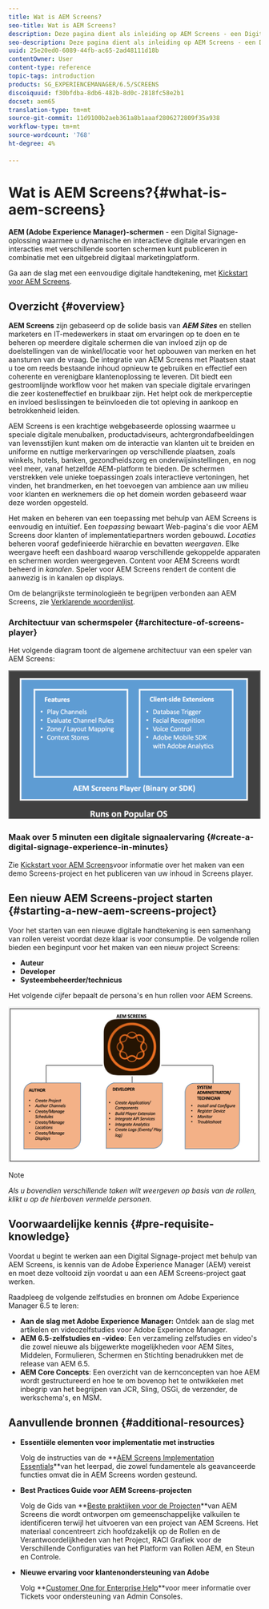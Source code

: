 ```yaml
---
title: Wat is AEM Screens?
seo-title: Wat is AEM Screens?
description: Deze pagina dient als inleiding op AEM Screens - een Digital Signage-oplossing waarmee u dynamische en interactieve digitale ervaringen en interacties met verschillende soorten schermen kunt publiceren in combinatie met een uitgebreid digitaal marketingplatform. Het verstrekt een overzicht van de architectuur van de Schermen met diverse rollen betrokken bij de projectontwikkeling.
seo-description: Deze pagina dient als inleiding op AEM Screens - een Digital Signage-oplossing waarmee u dynamische en interactieve digitale ervaringen en interacties met verschillende soorten schermen kunt publiceren in combinatie met een uitgebreid digitaal marketingplatform. Het verstrekt een overzicht van de architectuur van de Schermen met diverse rollen betrokken bij de projectontwikkeling.
uuid: 25e20ed0-6089-44fb-ac65-2ad48111d18b
contentOwner: User
content-type: reference
topic-tags: introduction
products: SG_EXPERIENCEMANAGER/6.5/SCREENS
discoiquuid: f30bfdba-8db6-482b-8d0c-2818fc58e2b1
docset: aem65
translation-type: tm+mt
source-git-commit: 11d9100b2aeb361a8b1aaaf2806272809f35a938
workflow-type: tm+mt
source-wordcount: '768'
ht-degree: 4%

---
```



# Wat is AEM Screens?{#what-is-aem-screens}

**AEM (Adobe Experience Manager)-schermen** - een Digital Signage-oplossing waarmee u dynamische en interactieve digitale ervaringen en interacties met verschillende soorten schermen kunt publiceren in combinatie met een uitgebreid digitaal marketingplatform.

Ga aan de slag met een eenvoudige digitale handtekening, met [Kickstart voor AEM Screens](kickstart-for-aem-screens.md).

## Overzicht {#overview}

**AEM Screens** zijn gebaseerd op de solide basis van ***AEM Sites*** en stellen marketers en IT-medewerkers in staat om ervaringen op te doen en te beheren op meerdere digitale schermen die van invloed zijn op de doelstellingen van de winkel/locatie voor het opbouwen van merken en het aansturen van de vraag. De integratie van AEM Screens met Plaatsen staat u toe om reeds bestaande inhoud opnieuw te gebruiken en effectief een coherente en verenigbare klantenoplossing te leveren. Dit biedt een gestroomlijnde workflow voor het maken van speciale digitale ervaringen die zeer kosteneffectief en bruikbaar zijn. Het helpt ook de merkperceptie en invloed beslissingen te beïnvloeden die tot opleving in aankoop en betrokkenheid leiden.

AEM Screens is een krachtige webgebaseerde oplossing waarmee u speciale digitale menubalken, productadviseurs, achtergrondafbeeldingen van levensstijlen kunt maken om de interactie van klanten uit te breiden en uniforme en nuttige merkervaringen op verschillende plaatsen, zoals winkels, hotels, banken, gezondheidszorg en onderwijsinstellingen, en nog veel meer, vanaf hetzelfde AEM-platform te bieden. De schermen verstrekken vele unieke toepassingen zoals interactieve vertoningen, het vinden, het brandmerken, en het toevoegen van ambience aan uw milieu voor klanten en werknemers die op het domein worden gebaseerd waar deze worden opgesteld.

Het maken en beheren van een toepassing met behulp van AEM Screens is eenvoudig en intuïtief. Een *toepassing* bewaart Web-pagina&#39;s die voor AEM Screens door klanten of implementatiepartners worden gebouwd. *Locaties* beheren vooraf gedefinieerde hiërarchie en bevatten *weergaven*. Elke weergave heeft een dashboard waarop verschillende gekoppelde apparaten en schermen worden weergegeven. Content voor AEM Screens wordt beheerd in *kanalen*. Speler voor AEM Screens rendert de content die aanwezig is in kanalen op displays.

Om de belangrijkste terminologieën te begrijpen verbonden aan AEM Screens, zie [Verklarende woordenlijst](screens-glossary.md).

### Architectuur van schermspeler {#architecture-of-screens-player}

Het volgende diagram toont de algemene architectuur van een speler van AEM Screens:

![chlimage_1-29](assets/chlimage_1-29.png)

### Maak over 5 minuten een digitale signaalervaring {#create-a-digital-signage-experience-in-minutes}

Zie [Kickstart voor AEM Screens](kickstart-for-aem-screens.md)voor informatie over het maken van een demo Screens-project en het publiceren van uw inhoud in Screens player.

## Een nieuw AEM Screens-project starten {#starting-a-new-aem-screens-project}

Voor het starten van een nieuwe digitale handtekening is een samenhang van rollen vereist voordat deze klaar is voor consumptie. De volgende rollen bieden een beginpunt voor het maken van een nieuw project Screens:

* **Auteur**
* **Developer**
* **Systeembeheerder/technicus**

Het volgende cijfer bepaalt de persona&#39;s en hun rollen voor AEM Screens.

![chlimage_1-30](assets/chlimage_1-30.png)

>[!NOTE]
>
>*Als u bovendien verschillende taken wilt weergeven op basis van de rollen, klikt u op de hierboven vermelde personen.*

## Voorwaardelijke kennis {#pre-requisite-knowledge}

Voordat u begint te werken aan een Digital Signage-project met behulp van AEM Screens, is kennis van de Adobe Experience Manager (AEM) vereist en moet deze voltooid zijn voordat u aan een AEM Screens-project gaat werken.

Raadpleeg de volgende zelfstudies en bronnen om Adobe Experience Manager 6.5 te leren:

* **Aan de slag met Adobe Experience Manager:** Ontdek aan de slag met artikelen en videozelfstudies voor Adobe Experience Manager.
* **AEM 6.5-zelfstudies en -video**: Een verzameling zelfstudies en video&#39;s die zowel nieuwe als bijgewerkte mogelijkheden voor AEM Sites, Middelen, Formulieren, Schermen en Stichting benadrukken met de release van AEM 6.5.
* **AEM Core Concepts**: Een overzicht van de kernconcepten van hoe AEM wordt gestructureerd en hoe te om bovenop het te ontwikkelen met inbegrip van het begrijpen van JCR, Sling, OSGi, de verzender, de werkschema&#39;s, en MSM.

## Aanvullende bronnen {#additional-resources}

* **Essentiële elementen voor implementatie met instructies**

   Volg de instructies van de **[AEM Screens Implementation Essentials](https://guided.adobe.com/?launch=AEM-7a#recommended/solutions/experience-manager)**van het leerpad, die zowel fundamentele als geavanceerde functies omvat die in AEM Screens worden gesteund.

* **Best Practices Guide voor AEM Screens-projecten**

   Volg de Gids van **[Beste praktijken voor de Projecten](https://docs.adobe.com/content/help/en/experience-manager-screens/using/about-guide.html)**van AEM Screens die wordt ontworpen om gemeenschappelijke valkuilen te identificeren terwijl het uitvoeren van een project van AEM Screens. Het materiaal concentreert zich hoofdzakelijk op de Rollen en de Verantwoordelijkheden van het Project, RACI Grafiek voor de Verschillende Configuraties van het Platform van Rollen AEM, en Steun en Controle.

* **Nieuwe ervaring voor klantenondersteuning van Adobe**

   Volg **[Customer One for Enterprise Help](https://docs.adobe.com/content/help/en/customer-one/using/home.htmlhome.html#)**voor meer informatie over Tickets voor ondersteuning van Admin Consoles.
